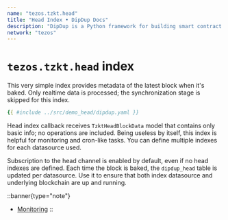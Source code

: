 ```yaml
---
name: "tezos.tzkt.head"
title: "Head Index • DipDup Docs"
description: "DipDup is a Python framework for building smart contract indexers. It helps developers focus on business logic instead of writing a boilerplate to store and serve data."
network: "tezos"
---
```


# `tezos.tzkt.head` index

This very simple index provides metadata of the latest block when it's baked. Only realtime data is processed; the synchronization stage is skipped for this index.

```yaml
{{ #include ../src/demo_head/dipdup.yaml }}
```

Head index callback receives `TzktHeadBlockData` model that contains only basic info; no operations are included. Being useless by itself, this index is helpful for monitoring and cron-like tasks. You can define multiple indexes for each datasource used.

Subscription to the head channel is enabled by default, even if no head indexes are defined. Each time the block is baked, the `dipdup_head` table is updated per datasource. Use it to ensure that both index datasource and underlying blockchain are up and running.

::banner{type="note"}

* [Monitoring](../6.deployment/7.monitoring.md)
::
